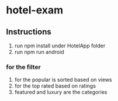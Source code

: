 # hotel-exam

## Instructions
1. run npm install under HotelApp folder
2. run npm run android

### for the filter 
1. for the popular is sorted based on views
2. for the top rated based on ratings
3. featured and luxury are the categories 
